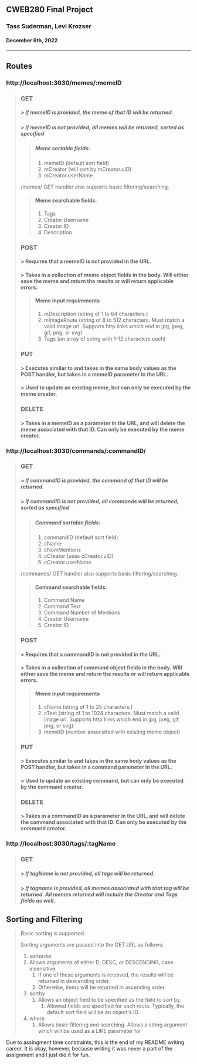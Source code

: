 ## CWEB280 Final Project
### Tass Suderman, Levi Krozser
#### December 6th, 2022

---

## Routes
### http://localhost:3030/memes/:memeID
> ### GET
> ##### \> If memeID is provided, the meme of that ID will be returned.
> 
> ##### \> If memeID is not provided, all memes will be returned, sorted as specified
>> ##### Meme sortable fields:
>> 
>> 1) memeID (default sort field)
>> 2) mCreator (will sort by mCreator.uID)
>> 3) mCreator.userName
>
> /memes/ GET handler also supports basic filtering/searching.
> > #### Meme searchable fields:
> >1) Tags
> >2) Creator Username
> >3) Creator ID
> >4) Description
> 
> ### POST
> #### \> Requires that a memeID is not provided in the URL.
> #### \> Takes in a collection of meme object fields in the body. Will either save the meme and return the results or will return applicable errors.
>> #### Meme input requirements
>> 1) mDescription (string of 1 to 64 characters.)
>> 2) mImageRoute (string of 8 to 512 characters. Must match a valid image url. Supports http links which end in jpg, jpeg, gif, png, or svg)
>> 3) Tags (an array of string with 1-12 characters each)
>>
> ### PUT
> #### \> Executes similar to and takes in the same body values as the POST handler, but takes in a memeID parameter in the URL.
> #### \> Used to update an existing meme, but can only be executed by the meme creator. 
> ### DELETE
> #### \> Takes in a memeID as a parameter in the URL, and will delete the meme associated with that ID. Can only be executed by the meme creator.

### http://localhost:3030/commands/:commandID/
> ### GET
> ##### \> If commandID is provided, the command of that ID will be returned.
>
> ##### \> If commandID is not provided, all commands will be returned, sorted as specified
>> ##### Command sortable fields:
>>
>> 1) commandID (default sort field)
>> 2) cName
>> 3) cNumMentions
>> 4) cCreator (uses cCreator.uID)
>> 5) cCreator.userName
>
> /commands/ GET handler also supports basic filtering/searching.
> > #### Command searchable fields:
> >1) Command Name
> >2) Command Text
> >3) Command Number of Mentions
> >4) Creator Username
> >5) Creator ID
>
> ### POST
> #### \> Requires that a commandID is not provided in the URL.
> #### \> Takes in a collection of command object fields in the body. Will either save the meme and return the results or will return applicable errors.
>> #### Meme input requirements
>> 1) cName (string of 1 to 25 characters.)
>> 2) cText (string of 1 to 1024 characters. Must match a valid image url. Supports http links which end in jpg, jpeg, gif, png, or svg)
>> 3) memeID (number associated with existing meme object)
>>
> ### PUT
> #### \> Executes similar to and takes in the same body values as the POST handler, but takes in a command parameter in the URL.
> #### \> Used to update an existing command, but can only be executed by the command creator.
> ### DELETE
> #### \> Takes in a commandID as a parameter in the URL, and will delete the command associated with that ID. Can only be executed by the command creator.
 

### http://localhost:3030/tags/:tagName
> ### GET
> ##### \> If tagName is not provided, all tags will be returned.
> ##### \> If tagname is provided, all memes associated with that tag will be returned. All memes returned will include the Creator and Tags fields as well.


## Sorting and Filtering
> Basic sorting is supported.
> 
> Sorting arguments are passed into the GET URL as follows:
> 
> 1) sortorder
>   1) Allows arguments of either D, DESC, or DESCENDING, case insensitive.
>      1) If one of these arguments is received, the results will be returned in descending order.
>      2) Otherwise, items will be returned in ascending order.
> 2) sortby
>    1) Allows an object field to be specified as the field to sort by.
>       1) Allowed fields are specified for each route. Typically, the default sort field will be an object's ID.
> 3) where
>    1) Allows basic filtering and searching. Allows a string argument which will be used as a LIKE parameter for 


Due to assingment time constraints, this is the end of my README writing career. It is okay, however, because writing it was never a part of the assignment and I just did it for fun.